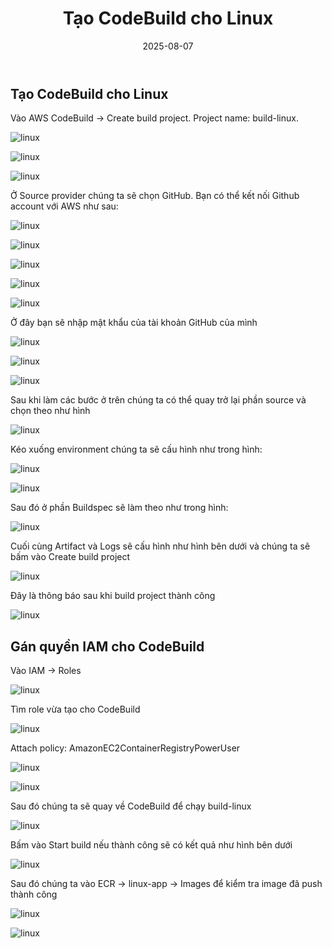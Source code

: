 ﻿---
title : "Tạo CodeBuild cho Linux"
date: 2025-08-07
weight : 4 
chapter : false
pre : " <b> 4. </b> "
---
## Tạo CodeBuild cho Linux

Vào AWS CodeBuild → Create build project. Project name: build-linux.

![linux](/ThuanWS/images/4-CreateCodeBuildforLinux/1.png) 

![linux](/ThuanWS/images/4-CreateCodeBuildforLinux/2.png) 

![linux](/ThuanWS/images/4-CreateCodeBuildforLinux/3.png) 

Ở Source provider chúng ta sẽ chọn GitHub. Bạn có thể kết nối Github account với AWS như sau:

![linux](/ThuanWS/images/4-CreateCodeBuildforLinux/4.png) 

![linux](/ThuanWS/images/4-CreateCodeBuildforLinux/5.png) 

![linux](/ThuanWS/images/4-CreateCodeBuildforLinux/6.png) 

![linux](/ThuanWS/images/4-CreateCodeBuildforLinux/7.png) 

![linux](/ThuanWS/images/4-CreateCodeBuildforLinux/8.png) 

Ở đây bạn sẽ nhập mật khẩu của tài khoản GitHub của mình

![linux](/ThuanWS/images/4-CreateCodeBuildforLinux/10.png) 

![linux](/ThuanWS/images/4-CreateCodeBuildforLinux/11.png) 

![linux](/ThuanWS/images/4-CreateCodeBuildforLinux/12.png) 

Sau khi làm các bước ở trên chúng ta có thể quay trở lại phần source và chọn theo như hình

![linux](/ThuanWS/images/4-CreateCodeBuildforLinux/13.png)

Kéo xuống environment chúng ta sẽ cấu hình như trong hình:

![linux](/ThuanWS/images/4-CreateCodeBuildforLinux/14.png)

![linux](/ThuanWS/images/4-CreateCodeBuildforLinux/15.png)

Sau đó ở phần Buildspec sẽ làm theo như trong hình:

![linux](/ThuanWS/images/4-CreateCodeBuildforLinux/16.png)

Cuối cùng Artifact và Logs sẽ cấu hình như hình bên dưới và chúng ta sẽ bấm vào Create build project

![linux](/ThuanWS/images/4-CreateCodeBuildforLinux/17.png)

Đây là thông báo sau khi build project thành công

![linux](/ThuanWS/images/4-CreateCodeBuildforLinux/18.png)

## Gán quyền IAM cho CodeBuild

Vào IAM → Roles

![linux](/ThuanWS/images/4-CreateCodeBuildforLinux/19.png)

Tìm role vừa tạo cho CodeBuild

![linux](/ThuanWS/images/4-CreateCodeBuildforLinux/20.png)

Attach policy: AmazonEC2ContainerRegistryPowerUser

![linux](/ThuanWS/images/4-CreateCodeBuildforLinux/21.png)

![linux](/ThuanWS/images/4-CreateCodeBuildforLinux/22.png)

Sau đó chúng ta sẽ quay về CodeBuild để chạy build-linux

![linux](/ThuanWS/images/4-CreateCodeBuildforLinux/23.png)

Bấm vào Start build nếu thành công sẽ có kết quả như hình bên dưới

![linux](/ThuanWS/images/4-CreateCodeBuildforLinux/24.png)

Sau đó chúng ta vào ECR → linux-app → Images để kiểm tra image đã push thành công

![linux](/ThuanWS/images/4-CreateCodeBuildforLinux/25.png)

![linux](/ThuanWS/images/4-CreateCodeBuildforLinux/26.png)